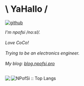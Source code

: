 # \ YaHallo /
<a href="https://github.com/npofsi"><img src="https://img.shields.io/badge/github-black.svg?style=for-the-badge&logo=github&logoColor=black&labelColor=ffffff" alt="github"></a>
<br/>

<em>
I'm npofsi /no:sI/.<br/><br/>
Love CoCo!<br/><br/>
Trying to be an electronics engineer.<br/><br/>
  My blog: <a href="https://blog.npofsi.pro/">blog.npofsi.pro</a>
</em>
<br/>
<br/>

<p align="left"><img src="https://github-readme-stats.vercel.app/api/top-langs/?username=npofsi&langs_count=4&layout=compact" alt="NPofSi :: Top Langs" />
<img align='left' src="https://github-readme-stats.vercel.app/api?username=npofsi&show_icons=true"></p>
<!--
**npofsi/npofsi** is a ✨ _special_ ✨ repository because its `README.md` (this file) appears on your GitHub profile.

Here are some ideas to get you started:

- 🔭 I’m currently working on ...
- 🌱 I’m currently learning ...
- 👯 I’m looking to collaborate on ...
- 🤔 I’m looking for help with ...
- 💬 Ask me about ...
- 📫 How to reach me: ...
- 😄 Pronouns: ...
- ⚡ Fun fact: ...
-->
